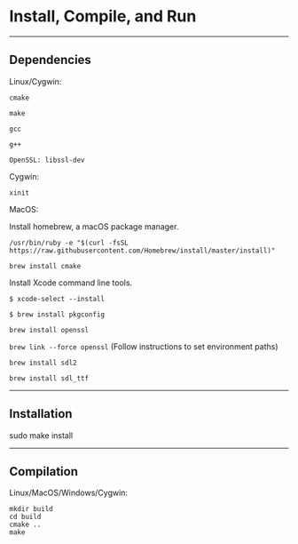 # Install, Compile, and Run

---

## Dependencies

Linux/Cygwin:

`cmake`

`make`

`gcc`

`g++`

`OpenSSL: libssl-dev`

Cygwin:

`xinit`

MacOS:

Install homebrew, a macOS package manager.

`/usr/bin/ruby -e "$(curl -fsSL https://raw.githubusercontent.com/Homebrew/install/master/install)"`
 
`brew install cmake`

Install Xcode command line tools.

`$ xcode-select --install`

`$ brew install pkgconfig`

`brew install openssl`

`brew link --force openssl` (Follow instructions to set environment paths)

`brew install sdl2`

`brew install sdl_ttf`

---

## Installation

sudo make install

---

## Compilation

Linux/MacOS/Windows/Cygwin:
```
mkdir build
cd build
cmake ..
make
```
